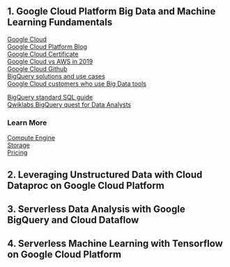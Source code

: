 ##  1. Google Cloud Platform Big Data and Machine Learning Fundamentals
[Google Cloud](https://cloud.google.com/)\
[Google Cloud Platform Blog](https://cloud.google.com/blog/products)\
[Google Cloud Certificate](https://cloud.google.com/certification/)\
[Google Cloud vs AWS in 2019](https://kinsta.com/blog/google-cloud-vs-aws/)\
[Google Cloud Github](https://github.com/GoogleCloudPlatform)\
[BigQuery solutions and use cases](https://cloud.google.com/bigquery/#bigquery-solutions-and-use-cases)\
[Google Cloud customers who use Big Data tools](https://cloud.google.com/customers/#/products=Big_Data_Analytics)

[BigQuery standard SQL guide](https://cloud.google.com/bigquery/docs/reference/standard-sql/enabling-standard-sql)\
[Qwiklabs BigQuery quest for Data Analysts](https://www.qwiklabs.com/quests/55)

### Learn More
[Compute Engine](https://cloud.google.com/compute/)\
[Storage](https://cloud.google.com/storage/)\
[Pricing](https://cloud.google.com/pricing/)

## 2. Leveraging Unstructured Data with Cloud Dataproc on Google Cloud Platform


## 3. Serverless Data Analysis with Google BigQuery and Cloud Dataflow


## 4. Serverless Machine Learning with Tensorflow on Google Cloud Platform
